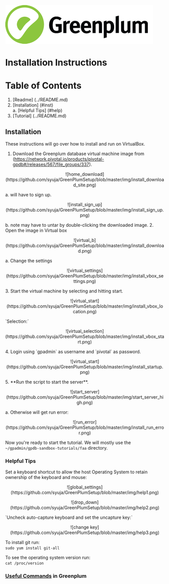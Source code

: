 ![Greenplum](https://github.com/syuja/GreenPlumSetup/blob/master/img/greenplum-logo.png)  
# Installation Instructions 

# Table of Contents 
  1. [Readme] (../README.md)
  2. [Installation] (#inst)  
    a. [Helpful Tips] (#help)  
  3. [Tutorial] (../README.md)  

<a id="inst"></a>
## Installation  
These instructions will go over how to install and run on VirtualBox.  

1. Download the Greenplum database virtual machine image from (https://network.pivotal.io/products/pivotal-gpdb#/releases/567/file_groups/337).  
 <p align = "center"> ![home_download](https://github.com/syuja/GreenPlumSetup/blob/master/img/install_download_site.png) </p>
  a. will have to sign up.  
<p align = "center"> ![install_sign_up](https://github.com/syuja/GreenPlumSetup/blob/master/img/install_sign_up.png) </p>  
  b. note may have to untar by double-clicking the downloaded image.  
2. Open the image in Virtual box  
<p align = "center"> ![virtual_b](https://github.com/syuja/GreenPlumSetup/blob/master/img/install_download.png) </p>
  a. Change the settings  
<p align = "center"> ![virtual_settings](https://github.com/syuja/GreenPlumSetup/blob/master/img/install_vbox_settings.png) </p>
3. Start the virtual machine by selecting and hitting start.
<p align="center"> ![virtual_start](https://github.com/syuja/GreenPlumSetup/blob/master/img/install_vbox_location.png)</p>
`Selection:`
<p align="center"> ![virtual_selection](https://github.com/syuja/GreenPlumSetup/blob/master/img/install_vbox_start.png)</p>
4. Login using `gpadmin` as username and `pivotal` as password.  
<p align="center"> ![virtual_start](https://github.com/syuja/GreenPlumSetup/blob/master/img/install_startup.png)</p>
5. **Run the script to start the server**.  
<p align="center"> ![start_server](https://github.com/syuja/GreenPlumSetup/blob/master/img/start_server_high.png)</p>  
  a. Otherwise will get run error: 
<p align="center"> ![run_error](https://github.com/syuja/GreenPlumSetup/blob/master/img/install_run_error.png)</p>   


Now you're ready to start the tutorial. We will mostly use the `~/gpadmin/gpdb-sandbox-tutorials/faa` directory.  


<a id="help"> </a>
### Helpful Tips  
Set a keyboard shortcut to allow the host Operating System to retain ownership of the keyboard and mouse:  
  
  <p align= "center"> ![global_settings](https://github.com/syuja/GreenPlumSetup/blob/master/img/help1.png) </p>  
   <p align= "center"> ![drop_down](https://github.com/syuja/GreenPlumSetup/blob/master/img/help2.png) </p>  
   `Uncheck auto-capture keyboard and set the uncapture key:`  
   <p align= "center"> ![change key](https://github.com/syuja/GreenPlumSetup/blob/master/img/help3.png) </p> 
  
  
To install git run:  
      `sudo yum install git-all`  
  

To see the operating system version run:  
      `cat /proc/version`  
  
  
### [Useful Commands](https://github.com/syuja/GreenPlumSetup/blob/master/docs/useful_commands) in Greenplum
